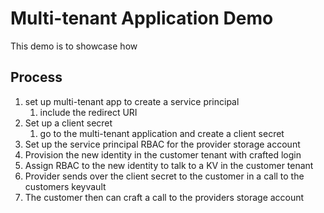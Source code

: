 # Multi-tenant Application Demo
This demo is to showcase how 

## Process

1. set up multi-tenant app to create a service principal
	1. include the redirect URI
1. Set up a client secret
	1. go to the multi-tenant application and create a client secret
1. Set up the service principal RBAC for the provider storage account
1. Provision the new identity in the customer tenant with crafted login
1. Assign RBAC to the new identity to talk to a KV in the customer tenant
1. Provider sends over the client secret to the customer in a call to the customers keyvault
1. The customer then can craft a call to the providers storage account
